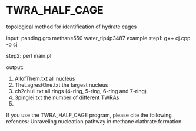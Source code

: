 # TWRA_HALF_CAGE
topological method for identification of hydrate cages

input: panding.gro  methane550 water_tip4p3487 example
step1: g++ cj.cpp -o cj

step2: perl main.pl

output:
1. AllofThem.txt all nucleus
2. TheLagrestOne.txt the largest nucleus
3. ch2chuli.txt all rings (4-ring, 5-ring, 6-ring and 7-ring)
4. 3pinglei.txt the number of different TWRAs
5. 

If you use the TWRA_HALF_CAGE program, please cite the following refences:
Unraveling nucleation pathway in methane clathrate formation
